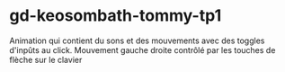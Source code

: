# gd-keosombath-tommy-tp1
Animation qui contient du sons et des mouvements avec des toggles d'inpûts au click.
Mouvement gauche droite contrôlé par les touches de flèche sur le clavier 
